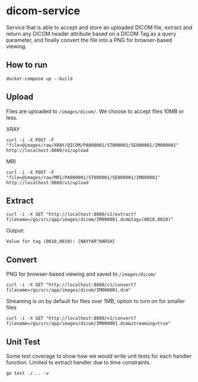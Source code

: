 # dicom-service
Service that is able to accept and store an uploaded DICOM file, extract and return any DICOM header attribute based on a DICOM Tag as a query parameter, and finally convert the file into a PNG for browser-based viewing.

## How to run
```
docker-compose up --build
```

## Upload

Files are uploaded to `/images/dicom/`. We choose to accept files 10MB or less.

XRAY
```
curl -i -X POST -F "file=@images/raw/XRAY/DICOM/PA000001/ST000001/SE000001/IM000001" http://localhost:8080/v1/upload
```

MRI
```
curl -i -X POST -F "file=@images/raw/MRI/PA000001/ST000001/SE000001/IM000001" http://localhost:8080/v1/upload

```

## Extract

```
curl -i -X GET "http://localhost:8080/v1/extract?filename=/go/src/app/images/dicom/IM000001.dcm&tag=(0010,0010)"
```

Output:
```
Value for tag (0010,0010): [NAYYAR^HARSH]
```

## Convert

PNG for browser-based viewing and saved to `/images/dicom/`

```
curl -i -X GET "http://localhost:8080/v1/convert?filename=/go/src/app/images/dicom/IM000001.dcm"

```

Streaming is on by default for files over 1MB, option to turn on for smaller files

```
curl -i -X GET "http://localhost:8080/v1/convert?filename=/go/src/app/images/dicom/IM000001.dcm&streaming=true"
```

## Unit Test
Some test coverage to show how we would write unit tests for each handler function. Limited to extract handler due to time constraints.

```
go test ./... -v
```